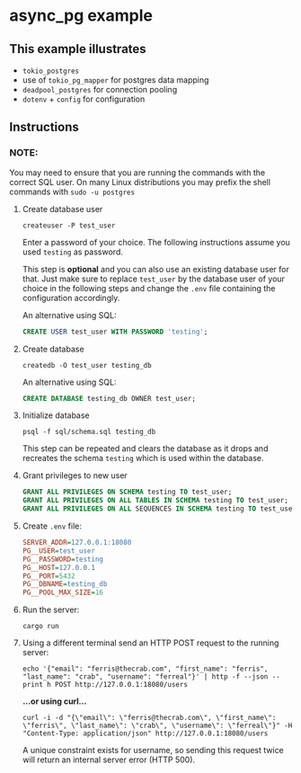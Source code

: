 # async_pg example

## This example illustrates

- `tokio_postgres`
- use of `tokio_pg_mapper` for postgres data mapping
- `deadpool_postgres` for connection pooling
- `dotenv` + `config` for configuration

## Instructions

### NOTE:

You may need to ensure that you are running the commands with the correct SQL user. On many Linux distributions you may prefix the shell commands with `sudo -u postgres`

1. Create database user

   ```shell
   createuser -P test_user
   ```

   Enter a password of your choice. The following instructions assume you used `testing` as password.

   This step is **optional** and you can also use an existing database user for that. Just make sure to replace `test_user` by the database user of your choice in the following steps and change the `.env` file containing the configuration accordingly.

   An alternative using SQL:

   ```sql
   CREATE USER test_user WITH PASSWORD 'testing';
   ```

2. Create database

   ```shell
   createdb -O test_user testing_db
   ```

   An alternative using SQL:

   ```sql
   CREATE DATABASE testing_db OWNER test_user;
   ```

3. Initialize database

   ```shell
   psql -f sql/schema.sql testing_db
   ```

   This step can be repeated and clears the database as it drops and recreates the schema `testing` which is used within the database.

4. Grant privileges to new user

   ```sql
   GRANT ALL PRIVILEGES ON SCHEMA testing TO test_user;
   GRANT ALL PRIVILEGES ON ALL TABLES IN SCHEMA testing TO test_user;
   GRANT ALL PRIVILEGES ON ALL SEQUENCES IN SCHEMA testing TO test_user;
   ```

5. Create `.env` file:

   ```ini
   SERVER_ADDR=127.0.0.1:18080
   PG__USER=test_user
   PG__PASSWORD=testing
   PG__HOST=127.0.0.1
   PG__PORT=5432
   PG__DBNAME=testing_db
   PG__POOL_MAX_SIZE=16
   ```

6. Run the server:

   ```shell
   cargo run
   ```

7. Using a different terminal send an HTTP POST request to the running server:

   ```shell
   echo '{"email": "ferris@thecrab.com", "first_name": "ferris", "last_name": "crab", "username": "ferreal"}' | http -f --json --print h POST http://127.0.0.1:18080/users
   ```

   **...or using curl...**

   ```shell
   curl -i -d "{\"email\": \"ferris@thecrab.com\", \"first_name\": \"ferris\", \"last_name\": \"crab\", \"username\": \"ferreal\"}" -H "Content-Type: application/json" http://127.0.0.1:18080/users
   ```

   A unique constraint exists for username, so sending this request twice will return an internal server error (HTTP 500).
